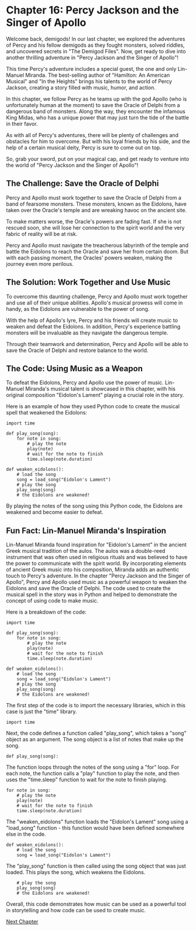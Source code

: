 # Chapter 16: Percy Jackson and the Singer of Apollo

Welcome back, demigods! In our last chapter, we explored the adventures of Percy and his fellow demigods as they fought monsters, solved riddles, and uncovered secrets in "The Demigod Files". Now, get ready to dive into another thrilling adventure in "Percy Jackson and the Singer of Apollo"!

This time Percy's adventure includes a special guest, the one and only Lin-Manuel Miranda. The best-selling author of "Hamilton: An American Musical" and "In the Heights" brings his talents to the world of Percy Jackson, creating a story filled with music, humor, and action.

In this chapter, we follow Percy as he teams up with the god Apollo (who is unfortunately human at the moment) to save the Oracle of Delphi from a dangerous band of monsters. Along the way, they encounter the infamous King Midas, who has a unique power that may just turn the tide of the battle in their favor.

As with all of Percy's adventures, there will be plenty of challenges and obstacles for him to overcome. But with his loyal friends by his side, and the help of a certain musical deity, Percy is sure to come out on top.

So, grab your sword, put on your magical cap, and get ready to venture into the world of "Percy Jackson and the Singer of Apollo"!
## The Challenge: Save the Oracle of Delphi

Percy and Apollo must work together to save the Oracle of Delphi from a band of fearsome monsters. These monsters, known as the Eidolons, have taken over the Oracle's temple and are wreaking havoc on the ancient site.

To make matters worse, the Oracle's powers are fading fast. If she is not rescued soon, she will lose her connection to the spirit world and the very fabric of reality will be at risk.

Percy and Apollo must navigate the treacherous labyrinth of the temple and battle the Eidolons to reach the Oracle and save her from certain doom. But with each passing moment, the Oracles' powers weaken, making the journey even more perilous.

## The Solution: Work Together and Use Music

To overcome this daunting challenge, Percy and Apollo must work together and use all of their unique abilities. Apollo's musical prowess will come in handy, as the Eidolons are vulnerable to the power of song.

With the help of Apollo's lyre, Percy and his friends will create music to weaken and defeat the Eidolons. In addition, Percy's experience battling monsters will be invaluable as they navigate the dangerous temple.

Through their teamwork and determination, Percy and Apollo will be able to save the Oracle of Delphi and restore balance to the world.

## The Code: Using Music as a Weapon

To defeat the Eidolons, Percy and Apollo use the power of music. Lin-Manuel Miranda's musical talent is showcased in this chapter, with his original composition "Eidolon's Lament" playing a crucial role in the story.

Here is an example of how they used Python code to create the musical spell that weakened the Eidolons:

```
import time

def play_song(song):
    for note in song:
        # play the note
        play(note)
        # wait for the note to finish
        time.sleep(note.duration)

def weaken_eidolons():
    # load the song
    song = load_song("Eidolon's Lament")
    # play the song
    play_song(song)
    # the Eidolons are weakened!
```

By playing the notes of the song using this Python code, the Eidolons are weakened and become easier to defeat.

## Fun Fact: Lin-Manuel Miranda's Inspiration

Lin-Manuel Miranda found inspiration for "Eidolon's Lament" in the ancient Greek musical tradition of the aulos. The aulos was a double-reed instrument that was often used in religious rituals and was believed to have the power to communicate with the spirit world. By incorporating elements of ancient Greek music into his composition, Miranda adds an authentic touch to Percy's adventure.
In the chapter "Percy Jackson and the Singer of Apollo", Percy and Apollo used music as a powerful weapon to weaken the Eidolons and save the Oracle of Delphi. The code used to create the musical spell in the story was in Python and helped to demonstrate the concept of using code to make music.

Here is a breakdown of the code:

```
import time

def play_song(song):
    for note in song:
        # play the note
        play(note)
        # wait for the note to finish
        time.sleep(note.duration)

def weaken_eidolons():
    # load the song
    song = load_song("Eidolon's Lament")
    # play the song
    play_song(song)
    # the Eidolons are weakened!
```

The first step of the code is to import the necessary libraries, which in this case is just the "time" library.

```
import time
```

Next, the code defines a function called "play_song", which takes a "song" object as an argument. The song object is a list of notes that make up the song.

```
def play_song(song):
```

The function loops through the notes of the song using a "for" loop. For each note, the function calls a "play" function to play the note, and then uses the "time.sleep" function to wait for the note to finish playing.

```
for note in song:
    # play the note
    play(note)
    # wait for the note to finish
    time.sleep(note.duration)
```

The "weaken_eidolons" function loads the "Eidolon's Lament" song using a "load_song" function - this function would have been defined somewhere else in the code.

```
def weaken_eidolons():
    # load the song
    song = load_song("Eidolon's Lament")
```

The "play_song" function is then called using the song object that was just loaded. This plays the song, which weakens the Eidolons.

```
    # play the song
    play_song(song)
    # the Eidolons are weakened!
```

Overall, this code demonstrates how music can be used as a powerful tool in storytelling and how code can be used to create music.


[Next Chapter](17_Chapter17.md)